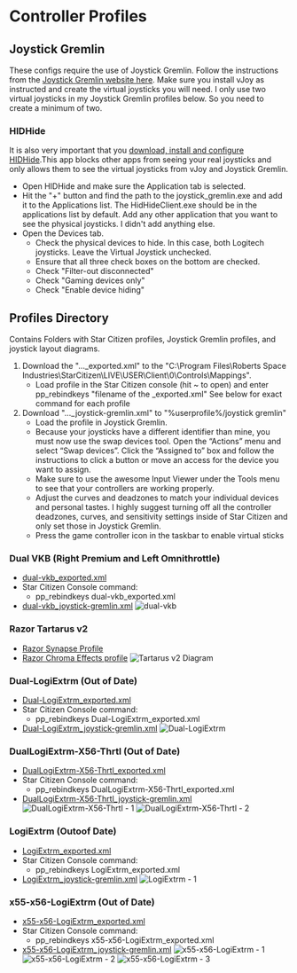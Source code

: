 # Controller Profiles
## Joystick Gremlin
These configs require the use of Joystick Gremlin. Follow the instructions from the [Joystick Gremlin website here](https://whitemagic.github.io/JoystickGremlin/quickstart/). Make sure you install vJoy as instructed and create the virtual joysticks you will need. I only use two virtual joysticks in my Joystick Gremlin profiles below. So you need to create a minimum of two. 

### HIDHide
It is also very important that you [download, install and configure HIDHide](https://github.com/ViGEm/HidHide).This app blocks other apps from seeing your real joysticks and only allows them to see the virtual joysticks from vJoy and Joystick Gremlin. 

  * Open HIDHide and make sure the Application tab is selected. 
  * Hit the "+" button and find the path to the joystick_gremlin.exe and add it to the Applications list. The HidHideClient.exe should be in the applications list by default. Add any other application that you want to see the physical joysticks. I didn't add anything else.  
  * Open the Devices tab.
    * Check the physical devices to hide. In this case, both Logitech joysticks. Leave the Virtual Joystick unchecked.
    * Ensure that all three check boxes on the bottom are checked. 
    * Check "Filter-out disconnected"
    * Check "Gaming devices only"
    * Check "Enable device hiding"

## Profiles Directory
Contains Folders with Star Citizen profiles, Joystick Gremlin profiles, and joystick layout diagrams.
1. Download the "..._exported.xml" to the "C:\Program Files\Roberts Space Industries\StarCitizen\LIVE\USER\Client\0\Controls\Mappings".
    * Load profile in the Star Citizen console (hit ~ to open) and enter
    pp_rebindkeys "filename of the _exported.xml" See below for exact command for each profile
2. Download "..._joystick-gremlin.xml" to "%userprofile%/joystick gremlin"
    * Load the profile in Joystick Gremlin. 
    * Because your joysticks have a different identifier than mine, you must now use the swap devices tool. Open the “Actions” menu and select “Swap devices”. Click the “Assigned to” box and follow the instructions to click a button or move an access for the device you want to assign.
    * Make sure to use the awesome Input Viewer under the Tools menu to see that your controllers are working properly.
    * Adjust the curves and deadzones to match your individual devices and personal tastes. I highly suggest turning off all the controller deadzones, curves, and sensitivity settings inside of Star Citizen and only set those in Joystick Gremlin. 
    * Press the game controller icon in the taskbar to enable virtual sticks

### Dual VKB (Right Premium and Left Omnithrottle)
  * [dual-vkb_exported.xml](https://raw.githubusercontent.com/Chadarius/sc-config/main/Profiles/dual-vkb/dual-vkb_exported.xml)
  * Star Citizen Console command:
    * pp_rebindkeys dual-vkb_exported.xml
  * [dual-vkb_joystick-gremlin.xml](https://raw.githubusercontent.com/Chadarius/sc-config/main/Profiles/dual-vkb/dual-vkb_joystick_gremlin.xml)
  ![dual-vkb](./Profiles/dual-vkb/dual-vkb.png)

### Razor Tartarus v2
* [Razor Synapse Profile](./Profiles/tartarus%20v2/tartarus-star_citizen.synapse4)
* [Razor Chroma Effects profile](./Profiles/tartarus%20v2/tartarus-star_citizen.ChromaEffects)
![Tartarus v2 Diagram](./Profiles/tartarus%20v2/Star%20Citizen%20Razer%20Tartarus.png)

### Dual-LogiExtrm (Out of Date)
  * [Dual-LogiExtrm_exported.xml](https://raw.githubusercontent.com/Chadarius/sc-config/main/Profiles/Dual-LogiExtrm/Dual-LogiExtrm_exported.xml)
  * Star Citizen Console command:
    * pp_rebindkeys Dual-LogiExtrm_exported.xml
  * [Dual-LogiExtrm_joystick-gremlin.xml](https://raw.githubusercontent.com/Chadarius/sc-config/main/Profiles/Dual-LogiExtrm/Dual-LogiExtrm_joystick-gremlin.xml)
![Dual-LogiExtrm](https://raw.githubusercontent.com/Chadarius/sc-config/main/Profiles/Dual-LogiExtrm/Dual-LogiExtrm_layout.png)

### DualLogiExtrm-X56-Thrtl (Out of Date)
  * [DualLogiExtrm-X56-Thrtl_exported.xml](https://raw.githubusercontent.com/Chadarius/sc-config/main/Profiles/DualLogiExtrm-X56-Thrtl/DualLogiExtrm-X56-Thrtl_exported.xml)
  * Star Citizen Console command:
    * pp_rebindkeys DualLogiExtrm-X56-Thrtl_exported.xml
  * [DualLogiExtrm-X56-Thrtl_joystick-gremlin.xml](https://raw.githubusercontent.com/Chadarius/sc-config/main/Profiles/DualLogiExtrm-X56-Thrtl/DualLogiExtrm-X56-Thrtl_joystick-gremlin.xml)
  ![DualLogiExtrm-X56-Thrtl - 1](https://raw.githubusercontent.com/Chadarius/sc-config/main/Profiles/DualLogiExtrm-X56-Thrtl/DualLogiExtrm-X56-Thrtl%20-%201.png)
  ![DualLogiExtrm-X56-Thrtl - 2](https://raw.githubusercontent.com/Chadarius/sc-config/main/Profiles/DualLogiExtrm-X56-Thrtl/DualLogiExtrm-X56-Thrtl%20-%202.png)

### LogiExtrm (Outoof Date)
  * [LogiExtrm_exported.xml](https://raw.githubusercontent.com/Chadarius/sc-config/main/Profiles/LogiExtrm/LogiExtrm_exported.xml)
  * Star Citizen Console command:
    * pp_rebindkeys LogiExtrm_exported.xml
  * [LogiExtrm_joystick-gremlin.xml](https://raw.githubusercontent.com/Chadarius/sc-config/main/Profiles/LogiExtrm/LogiExtrm_joystick-gremlin.xml)
  ![LogiExtrm - 1](https://github.com/Chadarius/sc-config/blob/main/Profiles/LogiExtrm/LogiExtrm%20-%201.png?raw=true)

### x55-x56-LogiExtrm (Out of Date)
  * [x55-x56-LogiExtrm_exported.xml](https://raw.githubusercontent.com/Chadarius/sc-config/main/Profiles/x55-x56-LogiExtrm/x55-x56-LogiExtrm_exported.xml)
  * Star Citizen Console command:
    * pp_rebindkeys x55-x56-LogiExtrm_exported.xml
  * [x55-x56-LogiExtrm_joystick-gremlin.xml](https://raw.githubusercontent.com/Chadarius/sc-config/main/Profiles/x55-x56-LogiExtrm/x55-x56-LogiExtrm_joystick-gremlin.xml)
  ![x55-x56-LogiExtrm - 1](https://github.com/Chadarius/sc-config/blob/main/Profiles/x55-x56-LogiExtrm/x55-x56-LogiExtrm%20-%201.png?raw=true)
  ![x55-x56-LogiExtrm - 2](https://github.com/Chadarius/sc-config/blob/main/Profiles/x55-x56-LogiExtrm/x55-x56-LogiExtrm%20-%202.png?raw=true)
  ![x55-x56-LogiExtrm - 3](https://github.com/Chadarius/sc-config/blob/main/Profiles/x55-x56-LogiExtrm/x55-x56-LogiExtrm%20-%203.png?raw=true)

